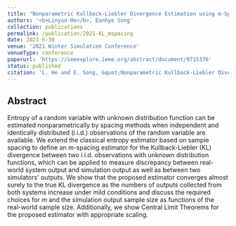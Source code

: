```yaml
---
title: "Nonparametric Kullback-Liebler Divergence Estimation using m-Spacing"
authors: '<b>Linyun He</b>, Eunhye Song'
collection: publications
permalink: /publication/2021-KL_mspacing
date: 2021-6-30
venue: '2021 Winter Simulation Conference'
venueType: conference
paperurl: 'https://ieeexplore.ieee.org/abstract/document/9715376'
status: published
citation: 'L. He and E. Song, &quot;Nonparametric Kullback-Liebler Divergence Estimation Using M-Spacing&quot;, In proceedings of the <i>2021 Winter Simulation Conference (WSC)</i>, 2021, pp. 1-12, doi: 10.1109/WSC52266.2021.9715376.'
---
```




## Abstract
Entropy of a random variable with unknown distribution function can be estimated nonparametrically by spacing methods when independent and identically distributed (i.i.d.) observations of the random variable are available. We extend the classical entropy estimator based on sample spacing to define an m-spacing estimator for the Kullback-Liebler (KL) divergence between two i.i.d. observations with unknown distribution functions, which can be applied to measure discrepancy between real-world system output and simulation output as well as between two simulators' outputs. We show that the proposed estimator converges almost surely to the true KL divergence as the numbers of outputs collected from both systems increase under mild conditions and discuss the required choices for $m$ and the simulation output sample size as functions of the real-world sample size. Additionally, we show Central Limit Theorems for the proposed estimator with appropriate scaling.
